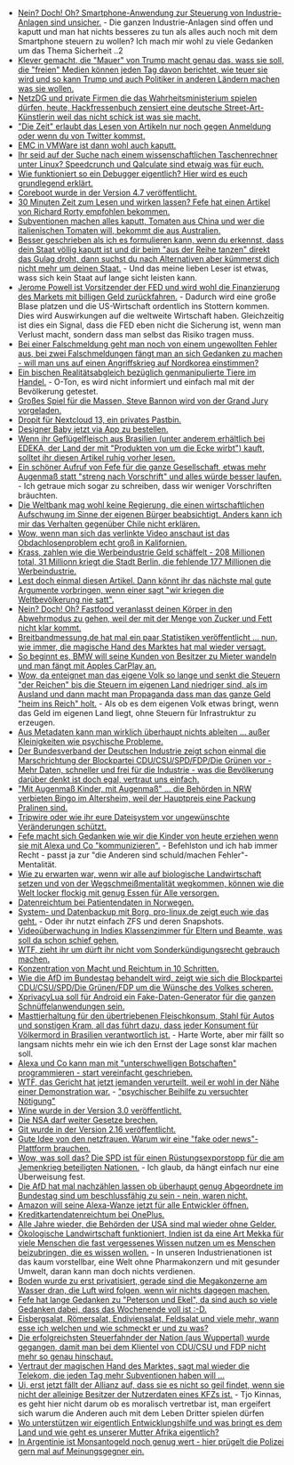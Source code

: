 * [Nein? Doch! Oh? Smartphone-Anwendung zur Steuerung von Industrie-Anlagen sind unsicher.](https://www.heise.de/newsticker/meldung/Smartphone-Apps-zur-Steuerung-von-Industrie-Anlagen-sind-voller-Sicherheitsluecken-3940033.html) - Die ganzen Industrie-Anlagen sind offen und kaputt und man hat nichts besseres zu tun als alles auch noch mit dem Smartphone steuern zu wollen? Ich mach mir wohl zu viele Gedanken um das Thema Sicherheit ..2
* [Klever gemacht, die "Mauer" von Trump macht genau das, wass sie soll, die "freien" Medien können jeden Tag davon berichtet, wie teuer sie wird und so kann Trump und auch Politiker in anderen Ländern machen was sie wollen.](http://www.sonnenseite.com/de/politik/trumps-mauer-wird-immer-teurer.html)
* [NetzDG und private Firmen die das Wahrheitsministerium spielen dürfen, heute, Hackfressenbuch zensiert eine deutsche Street-Art-Künstlerin weil das nicht schick ist was sie macht.](https://blog.fefe.de/?ts=a4a57744)
* ["Die Zeit" erlaubt das Lesen von Artikeln nur noch gegen Anmeldung oder wenn du von Twitter kommst.](https://blog.fefe.de/?ts=a4a57650)
* [EMC in VMWare ist dann wohl auch kaputt.](https://blog.fefe.de/?ts=a4a29ca5)
* [Ihr seid auf der Suche nach einem wissenschaftlichen Taschenrechner unter Linux? Speedcrunch und Qalculate sind etwaig was für euch.](https://opensource.com/article/18/1/scientific-calculators-linux)
* [Wie funktioniert so ein Debugger eigentlich? Hier wird es euch grundlegend erklärt.](https://opensource.com/article/18/1/how-debuggers-really-work)
* [Coreboot wurde in der Version 4.7 veröffentlicht.](https://coreboot.org/releases/coreboot-4.7-relnotes.txt)
* [30 Minuten Zeit zum Lesen und wirken lassen? Fefe hat einen Artikel von Richard Rorty empfohlen bekommen.](https://blog.fefe.de/?ts=a4a265e6)
* [Subventionen machen alles kaputt, Tomaten aus China und wer die italienischen Tomaten will, bekommt die aus Australien.](https://netzfrauen.org/2018/01/15/tomaten-2/)
* [Besser geschrieben als ich es formulieren kann, wenn du erkennst, dass dein Staat völlig kaputt ist und dir beim "aus der Reihe tanzen" direkt das Gulag droht, dann suchst du nach Alternativen aber kümmerst dich nicht mehr um deinen Staat.](https://blog.fefe.de/?ts=a4a386f3) - Und das meine lieben Leser ist etwas, wass sich kein Staat auf lange sicht leisten kann.
* [Jerome Powell ist Vorsitzender der FED und wird wohl die Finanzierung des Markets mit billigen Geld zurückfahren.](http://www.neopresse.com/finanzsystem/finanzsystem-es-ist-alles-vorbereitet-wann-darf-die-blase-platzen/) - Dadurch wird eine große Blase platzen und die US-Wirtschaft ordentlich ins Stottern kommen. Dies wird Auswirkungen auf die weltweite Wirtschaft haben. Gleichzeitig ist dies ein Signal, dass die FED eben nicht die Sicherung ist, wenn man Verlust macht, sondern dass man selbst das Risiko tragen muss.
* [Bei einer Falschmeldung geht man noch von einem ungewollten Fehler aus, bei zwei Falschmeldungen fängt man an sich Gedanken zu machen - will man uns auf einen Angriffskrieg auf Nordkorea einstimmen?](https://www.heise.de/newsticker/meldung/Nach-Panik-auf-Hawaii-Falscher-Raketenalarm-des-oeffentlichen-Rundfunks-in-Japan-3942919.html)
* [Ein bischen Realitätsabgleich bezüglich genmanipulierte Tiere im Handel.](https://netzfrauen.org/2018/01/16/kirk/) - O-Ton, es wird nicht informiert und einfach mal mit der Bevölkerung getestet.
* [Großes Spiel für die Massen, Steve Bannon wird von der Grand Jury vorgeladen.](http://www.bbc.com/news/world-us-canada-42710630)
* [Dropit für Nextcloud 13, ein privates Pastbin.](https://rullzer.com/introducing-dropit.html)
* [Designer Baby jetzt via App zu bestellen.](https://netzfrauen.org/2018/01/16/47321-2/)
* [Wenn ihr Geflügelfleisch aus Brasilien (unter anderem erhältlich bei EDEKA, der Land der mit "Produkten von um die Ecke wirbt") kauft, solltet ihr diesen Artikel ruhig vorher lesen.](https://netzfrauen.org/2018/01/17/edeka/)
* [Ein schöner Aufruf von Fefe für die ganze Gesellschaft, etwas mehr Augenmaß statt "streng nach Vorschrift" und alles würde besser laufen.](https://blog.fefe.de/?ts=a4a09c7f) - Ich getraue mich sogar zu schreiben, dass wir weniger Vorschriften bräuchten.
* [Die Weltbank mag wohl keine Regierung, die einen wirtschaftlichen Aufschwung im Sinne der eigenen Bürger beabsichtigt. Anders kann ich mir das Verhalten gegenüber Chile nicht erklären.](https://blog.fefe.de/?ts=a4a09883)
* [Wow, wenn man sich das verlinkte Video anschaut ist das Obdachlosenproblem echt groß in Kalifornien.](https://blog.fefe.de/?ts=a4a1fe90)
* [Krass, zahlen wie die Werbeindustrie Geld schäffelt - 208 Millionen total, 31 Millionn kriegt die Stadt Berlin, die fehlende 177 Millionen die Werbeindustrie.](https://blog.fefe.de/?ts=a4a1f9f8)
* [Lest doch einmal diesen Artikel. Dann könnt ihr das nächste mal gute Argumente vorbringen, wenn einer sagt "wir kriegen die Weltbevölkerung nie satt".](https://netzfrauen.org/2018/01/17/waste/)
* [Nein? Doch! Oh? Fastfood veranlasst deinen Körper in den Abwehrmodus zu gehen, weil der mit der Menge von Zucker und Fett nicht klar kommt.](https://www.heise.de/tp/features/Fastfood-ist-eine-Infektion-des-Koerpers-3943771.html)
* [Breitbandmessung.de hat mal ein paar Statistiken veröffentlicht ... nun, wie immer, die magische Hand des Marktes hat mal wieder versagt.](https://www.heise.de/newsticker/meldung/Regulierer-Internet-haeufig-langsamer-als-vertraglich-vereinbart-3944595.html)
* [So beginnt es, BMW will seine Kunden von Besitzer zu Mieter wandeln und man fängt mit Apples CarPlay an.](https://www.heise.de/mac-and-i/meldung/BMW-Apples-CarPlay-schon-jetzt-nur-als-Abo-3944683.html)
* [Wow, da enteignet man das eigene Volk so lange und senkt die Steuern "der Reichen" bis die Steuern im eigenen Land niedriger sind, als im Ausland und dann macht man Propaganda dass man das ganze Geld "heim ins Reich" holt.](https://www.heise.de/mac-and-i/meldung/Apple-will-Milliarden-in-den-USA-investieren-und-Geld-zurueckholen-3944996.html) - Als ob es dem eigenen Volk etwas bringt, wenn das Geld im eigenen Land liegt, ohne Steuern für Infrastruktur zu erzeugen.
* [Aus Metadaten kann man wirklich überhaupt nichts ableiten ... außer Kleinigkeiten wie psychische Probleme.](https://www.heise.de/newsticker/meldung/Soziale-Medien-verraten-psychische-Probleme-3940793.html)
* [Der Bundesverband der Deutschen Industrie zeigt schon einmal die Marschrichtung der Blockpartei CDU/CSU/SPD/FDP/Die Grünen vor - Mehr Daten, schneller und frei für die Industrie - was die Bevölkerung darüber denkt ist doch egal, vertraut uns einfach.](https://blog.fefe.de/?ts=a4a12dd1)
* ["Mit Augenmaß Kinder, mit Augenmaß" ... die Behörden in NRW verbieten Bingo im Altersheim, weil der Hauptpreis eine Packung Pralinen sind.](https://blog.fefe.de/?ts=a4a165b1)
* [Tripwire oder wie ihr eure Dateisystem vor ungewünschte Veränderungen schützt.](https://opensource.com/article/18/1/securing-linux-filesystem-tripwire)
* [Fefe macht sich Gedanken wie wir die Kinder von heute erziehen wenn sie mit Alexa und Co "kommunizieren".](https://blog.fefe.de/?ts=a49eb70e) - Befehlston und ich hab immer Recht - passt ja zur "die Anderen sind schuld/machen Fehler"-Mentalität.
* [Wie zu erwarten war, wenn wir alle auf biologische Landwirtschaft setzen und von der Wegschmeißmentalität wegkommen, können wie die Welt locker flockig mit genug Essen für Alle versorgen.](https://netzfrauen.org/2018/01/18/bio/)
* [Datenreichtum bei Patientendaten in Norwegen.](https://www.heise.de/newsticker/meldung/Offenbar-Patienten-Daten-von-fast-3-Millionen-Norwegern-gehackt-3945709.html)
* [System- und Datenbackup mit Borg, pro-linux.de zeigt euch wie das geht.](https://www.pro-linux.de/artikel/2/1918/system-und-dateibackup-mit-borg.html) - Oder ihr nutzt einfach ZFS und deren Snapshots.
* [Videoüberwachung in Indies Klassenzimmer für Eltern und Beamte, was soll da schon schief gehen.](https://www.heise.de/newsticker/meldung/Indien-Videoueberwachung-in-Klassenzimmern-fuer-Eltern-und-Beamte-3945533.html)
* [WTF, zieht ihr um dürft ihr nicht vom Sonderkündigungsrecht gebrauch machen.](https://www.golem.de/news/gerichtsurteil-internet-und-fernsehkunden-muessen-bei-umzug-weiterzahlen-1801-132242.html)
* [Konzentration von Macht und Reichtum in 10 Schritten.](https://npr.news.eulu.info/2018/01/18/10-prinzipien-zur-konzentration-von-reichtum-und-macht/)
* [Wie die AfD im Bundestag behandelt wird, zeigt wie sich die Blockpartei CDU/CSU/SPD/Die Grünen/FDP um die Wünsche des Volkes scheren.](https://blog.fefe.de/?ts=a49e3366)
* [XprivacyLua soll für Android ein Fake-Daten-Generator für die ganzen Schnüffelanwendungen sein.](https://www.heise.de/newsticker/meldung/XprivacyLua-Android-Anwendungen-mit-falschen-Daten-fuettern-3946079.html)
* [Masttierhaltung für den übertriebenen Fleischkonsum, Stahl für Autos und sonstigen Kram, all das führt dazu, dass jeder Konsument für Völkermord in Brasilien verantwortlich ist.](https://netzfrauen.org/2018/01/19/brazils-amazon-2/) - Harte Worte, aber mir fällt so langsam nichts mehr ein wie ich den Ernst der Lage sonst klar machen soll.
* [Alexa und Co kann man mit "unterschwelligen Botschaften" programmieren - start vereinfacht geschrieben.](https://tuxproject.de/blog/2018/01/kurz-verlinkt-alexa-mach-etwas-voellig-anderes/)
* [WTF, das Gericht hat jetzt jemanden verurteilt, weil er wohl in der Nähe einer Demonstration war.](https://rdl.de/beitrag/verurteilung-wg-psychischer-beihilfe-zu-versuchter-n-tigung) - ["psychischer Beihilfe zu versuchter Nötigung"](https://blog.fefe.de/?ts=a49fce69)
* [Wine wurde in der Version 3.0 veröffentlicht.](https://www.pro-linux.de/news/1/25518/wine-30-unterst%C3%BCtzt-direct3d-10-und-11.html)
* [Die NSA darf weiter Gesetze brechen.](https://www.heise.de/newsticker/meldung/NSA-Befugnis-zur-Massenueberwachung-US-Senat-segnet-Verlaengerung-ab-3946489.html)
* [Git wurde in der Version 2.16 veröffentlicht.](https://www.pro-linux.de/news/1/25520/git-216-freigegeben.html)
* [Gute Idee von den netzfrauen. Warum wir eine "fake oder news"-Plattform brauchen.](https://netzfrauen.org/2018/01/19/fakenews/)
* [Wow, was soll das? Die SPD ist für einen Rüstungsexporstopp für die am Jemenkrieg beteiligten Nationen.](https://blog.fefe.de/?ts=a49f3564) - Ich glaub, da hängt einfach nur eine Überweisung fest.
* [Die AfD hat mal nachzählen lassen ob überhaupt genug Abgeordnete im Bundestag sind um beschlussfähig zu sein - nein, waren nicht.](https://blog.fefe.de/?ts=a49f3460)
* [Amazon will seine Alexa-Wanze jetzt für alle Entwickler öffnen.](https://blog.fefe.de/?ts=a49df509)
* [Kreditkartendatenreichtum bei OnePlus.](https://www.heise.de/newsticker/meldung/Daten-von-40-000-Kreditkarten-bei-OnePlus-kompromittiert-3947163.html)
* [Alle Jahre wieder, die Behörden der USA sind mal wieder ohne Gelder.](https://netzfrauen.org/2018/01/20/trump-shutdown-legt-usa-lahm/)
* [Ökologische Landwirtschaft funktioniert, Indien ist da eine Art Mekka für viele Menschen die fast vergessenes Wissen nutzen um es Menschen beizubringen, die es wissen wollen.](https://netzfrauen.org/2018/01/20/organic/) - In unseren Industrienationen ist das kaum vorstellbar, eine Welt ohne Pharmakonzern und mit gesunder Umwelt, daran kann man doch nichts verdienen.
* [Boden wurde zu erst privatisiert, gerade sind die Megakonzerne am Wasser dran, die Luft wird folgen, wenn wir nichts dagegen machen.](https://netzfrauen.org/2018/01/19/megakonzerne/)
* [Fefe hat lange Gedanken zu "Peterson und Ekel", da sind auch so viele Gedanken dabei, dass das Wochenende voll ist :-D.](https://blog.fefe.de/?ts=a49ce4e2)
* [Eisbergsalat, Römersalat, Endiviensalat, Feldsalat und viele mehr, wann esse ich welchen und wie schmeckt er und zu was?](http://www.kraeuterallerlei.de/salatsorten-abc/)
* [Die erfolgreichsten Steuerfahnder der Nation (aus Wuppertal) wurde gegangen, damit man bei dem Klientel von CDU/CSU und FDP nicht mehr so genau hinschaut.](https://blog.fefe.de/?ts=a49cd1d9)
* [Vertraut der magischen Hand des Marktes, sagt mal wieder die Telekom, die jeden Tag mehr Subventionen haben will ...](https://www.heise.de/newsticker/meldung/Telekom-Chef-hat-das-Jammern-satt-3947391.html)
* [Ui, erst jetzt fällt der Allianz auf, dass sie es nicht so geil findet, wenn sie nicht der alleinige Besitzer der Nutzerdaten eines KFZs ist.](https://www.heise.de/newsticker/meldung/Allianz-Versicherung-und-Autoindustrie-streiten-um-Autodaten-3947349.html) - Tjo Kinnas, es geht hier nicht darum ob es moralisch vertretbar ist, man ergeifert sich warum die Anderen auch mit dem Leben Dritter spielen dürfen
* [Wo unterstützen wir eigentlich Entwicklungshilfe und was bringt es dem Land und wie geht es unserer Mutter Afrika eigentlich?](https://netzfrauen.org/2018/01/21/entwicklungshilfe-2-2/)
* [In Argentinie ist Monsantogeld noch genug wert - hier prügelt die Polizei gern mal auf Meinungsgegner ein.](https://netzfrauen.org/2018/01/21/sofiagatica/)
